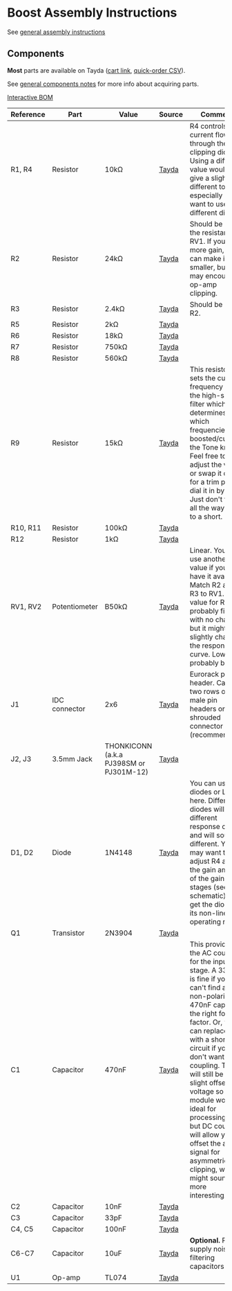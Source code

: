 # Boost Assembly Instructions

See [general assembly instructions](https://quinnfreedman.github.io/modular/docs/assembly)

## Components

**Most** parts are available on Tayda ([cart link](https://www.taydaelectronics.com/savecartpro/index/savenewquote/qid/14541852619), [quick-order CSV](https://freemodular.org/modules/Boost/fm_boost_tayda_bom.csv)).

See [general components notes](https://quinnfreedman.github.io/modular/docs/components) for more info about acquiring parts.

[Interactive BOM](https://quinnfreedman.github.io/fm-artifacts/Boost/boost_pcb_interactive_bom.html)

| Reference | Part             | Value                                   | Source  | Comment |
| --------- | ---------------- | --------------------------------------- | ------- | ------- |
| R1, R4    | Resistor         | 10kΩ                                    | [Tayda](https://www.taydaelectronics.com/resistors/1-4w-metal-film-resistors/10-x-resistor-10k-ohm-1-4w-1-metal-film-pkg-of-10.html) | R4 controls the current flowing through the clipping diodes. Using a different value would give a slightly different tone, especially if you want to use different diodes.  |
| R2        | Resistor         | 24kΩ                                    | [Tayda](https://www.taydaelectronics.com/resistors/1-4w-metal-film-resistors/10-x-resistor-24k-ohm-1-4w-1-metal-film-pkg-of-10.html) | Should be 1/2 the resistance of RV1. If you want more gain, you can make it smaller, but you may encounter op-amp clipping. |
| R3        | Resistor         | 2.4kΩ                                   | [Tayda](https://www.taydaelectronics.com/resistors/1-4w-metal-film-resistors/resistor-2-4k-ohm-1-4w-1-metal-film-pkg-of-10.html) | Should be 1/10x R2. |
| R5        | Resistor         | 2kΩ                                     | [Tayda](https://www.taydaelectronics.com/resistors/1-4w-metal-film-resistors/resistor-2k-ohm-1-4w-1-metal-film-pkg-of-10.html) | |
| R6        | Resistor         | 18kΩ                                    | [Tayda](https://www.taydaelectronics.com/resistors/1-4w-metal-film-resistors/resistor-18k-ohm-1-4w-1-metal-film-pkg-of-10.html) | |
| R7        | Resistor         | 750kΩ                                   | [Tayda](https://www.taydaelectronics.com/resistors/1-4w-metal-film-resistors/resistor-750k-ohm-1-4w-1-metal-film-pkg-of-10.html) | |
| R8        | Resistor         | 560kΩ                                   | [Tayda](https://www.taydaelectronics.com/resistors/1-4w-metal-film-resistors/resistor-560k-ohm-1-4w-1-metal-film-pkg-of-10.html) | |
| R9        | Resistor         | 15kΩ                                    | [Tayda](https://www.taydaelectronics.com/resistors/1-4w-metal-film-resistors/resistor-750k-ohm-1-4w-1-metal-film-pkg-of-10.html) | This resistor sets the cutoff frequency for the high-shelf filter which determines which frequencies are boosted/cut by the Tone knob. Feel free to adjust the value or swap it out for a trim pot to dial it in by ear. Just don't turn it all the way down to a short. |
| R10, R11  | Resistor         | 100kΩ                                   | [Tayda](https://www.taydaelectronics.com/resistors/1-4w-metal-film-resistors/10-x-resistor-100k-ohm-1-4w-1-metal-film-pkg-of-10.html) | |
| R12       | Resistor         | 1kΩ                                     | [Tayda](https://www.taydaelectronics.com/resistors/1-4w-metal-film-resistors/10-x-resistor-1k-ohm-1-4w-1-metal-film-pkg-of-10.html) | |
| RV1, RV2  | Potentiometer    | B50kΩ                                   | [Tayda](https://www.taydaelectronics.com/potentiometer-variable-resistors/rotary-potentiometer/50k-ohm-linear-taper-potentiometer-d-shaft-pcb-9mm.html) | Linear. You can use another value if you have it available. Match R2 and R3 to RV1. Any value for RV2 is probably fine with no changes but it might slightly change the response curve. Lower is probably better. |
| J1        | IDC connector    | 2x6                                     | [Tayda](https://www.taydaelectronics.com/10-pin-box-header-connector-2-54mm.html) | Eurorack power header. Can use two rows of male pin headers or a shrouded connector (recommended). |
| J2, J3    | 3.5mm Jack       | THONKICONN (a.k.a PJ398SM or PJ301M-12) | [Tayda](https://www.taydaelectronics.com/pj-3001f-3-5-mm-mono-phone-jack.html) | |
| D1, D2    | Diode            | 1N4148                                  | [Tayda](https://www.taydaelectronics.com/1n4148-switching-signal-diode.html) | You can use any diodes or LEDs here. Different diodes will have different response curves and will sound different. You may want to adjust R4 and/or the gain amount of the gain stages (see schematic) to get the diode in its non-linear operating range. |
| Q1        | Transistor       | 2N3904                                  | [Tayda](https://www.taydaelectronics.com/2n3904-npn-general-propose-transistor.html) | |
| C1        | Capacitor        | 470nF                                   | [Tayda](https://www.taydaelectronics.com/capacitors/ceramic-disc-capacitors/10-x-0-33uf-50v-ceramic-disc-capacitor-pkg-of-10.html) | This provides the AC coupling for the input stage. A 330nF is fine if you can't find a non-polarized 470nF cap in the right form factor. Or, you can replace it with a short circuit if you don't want AC coupling. There will still be a slight offset in voltage so the module won't be ideal for processing CV, but DC coupling will allow you to offset the audio signal for asymmetric clipping, which might sound more interesting. |
| C2        | Capacitor        | 10nF                                    | [Tayda](https://www.taydaelectronics.com/capacitors/ceramic-disc-capacitors/10-x-0-01uf-50v-ceramic-disc-capacitor-pkg-of-10.html) | |
| C3        | Capacitor        | 33pF                                    | [Tayda](https://www.taydaelectronics.com/capacitors/ceramic-disc-capacitors/10-x-33pf-50v-ceramic-disc-capacitor-pkg-of-10.html) | |
| C4, C5    | Capacitor        | 100nF                                   | [Tayda](https://www.taydaelectronics.com/capacitors/ceramic-disc-capacitors/a-553-0-1uf-50v-ceramic-disc-capacitor-pkg-of-10.html) | |
| C6-C7     | Capacitor        | 10uF                                    | [Tayda](https://www.taydaelectronics.com/10uf-16v-85c-radial-electrolytic-capacitor.html) | **Optional.** Power supply noise filtering capacitors |
| U1        | Op-amp           | TL074                                   | [Tayda](https://www.taydaelectronics.com/tl074-quad-operational-amplifier-j-fet-pdip-14-tl074cn.html) | |
